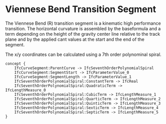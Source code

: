 Viennese Bend Transition Segment
================================

The Viennese Bend (R) transition segment is a kinematic high performance transition. The horizontal curvature is assembled by the baseformula and a term depending on the height of the gravity center line relative to the track plane and by the applied cant values at the start and the end of the segment.

 The x/y coordinates can be calculated using a 7th order polynominal spiral.

```
concept {
    IfcCurveSegment:ParentCurve -> IfcSeventhOrderPolynomialSpiral
    IfcCurveSegment:SegmentStart -> IfcParameterValue_0
    IfcCurveSegment:SegmentLength -> IfcParameterValue_1
    IfcSeventhOrderPolynomialSpiral:ConstantTerm -> IfcReal
    IfcSeventhOrderPolynomialSpiral:QuadraticTerm -> IfcLengthMeasure_0
    IfcSeventhOrderPolynomialSpiral:CubicTerm -> IfcLengthMeasure_1
    IfcSeventhOrderPolynomialSpiral:QuarticTerm -> IfcLengthMeasure_2
    IfcSeventhOrderPolynomialSpiral:QuinticTerm -> IfcLengthMeasure_3
    IfcSeventhOrderPolynomialSpiral:SexticTerm -> IfcLengthMeasure_4
    IfcSeventhOrderPolynomialSpiral:SepticTerm -> IfcLengthMeasure_5
}
```

